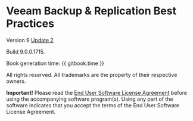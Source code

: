 Veeam Backup & Replication Best Practices
=======

Version 9 [Update 2](https://www.veeam.com/kb2147)

Build 9.0.0.1715.

Book generation time: {{ gitbook.time }}

All rights reserved. All trademarks are the property of their respective owners.

**Important!**   Please read the [End User Software License Agreement](https://www.veeam.com/eula.html)
before using the accompanying software program(s). Using any part of the software indicates that you
accept the terms of the End User Software License Agreement.
